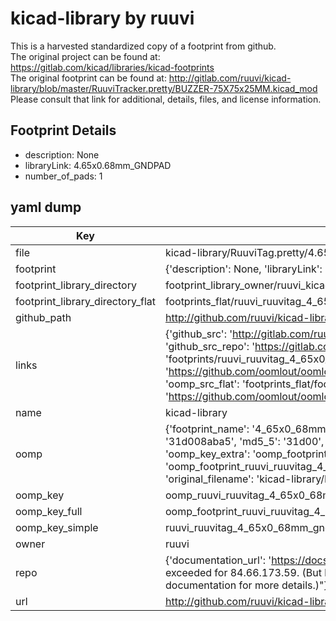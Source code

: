 # kicad-library by ruuvi  
This is a harvested standardized copy of a footprint from github.  
The original project can be found at:  
https://gitlab.com/kicad/libraries/kicad-footprints  
The original footprint can be found at:
http://gitlab.com/ruuvi/kicad-library/blob/master/RuuviTracker.pretty/BUZZER-75X75x25MM.kicad_mod
Please consult that link for additional, details, files, and license information.  
## Footprint Details
* description: None  
* libraryLink: 4.65x0.68mm_GNDPAD  
* number_of_pads: 1  
## yaml dump  
| Key | Value |  
| --- | --- |  
| file | kicad-library/RuuviTag.pretty/4.65x0.68mm_GNDPAD.kicad_mod |  
| footprint | {'description': None, 'libraryLink': '4.65x0.68mm_GNDPAD', 'number_of_pads': 1} |  
| footprint_library_directory | footprint_library_owner/ruuvi_kicad-library |  
| footprint_library_directory_flat | footprints_flat/ruuvi_ruuvitag_4_65x0_68mm_gndpad/working |  
| github_path | http://github.com/ruuvi/kicad-library/blob/master/RuuviTag.pretty/4.65x0.68mm_GNDPAD.kicad_mod |  
| links | {'github_src': 'http://gitlab.com/ruuvi/kicad-library/blob/master/RuuviTracker.pretty/BUZZER-75X75x25MM.kicad_mod', 'github_src_repo': 'https://gitlab.com/kicad/libraries/kicad-footprints', 'oomp_bot': 'footprints/ruuvi_ruuvitag_4_65x0_68mm_gndpad/working', 'oomp_bot_github': 'https://github.com/oomlout/oomlout_oomp_footprint_bot/tree/main/footprints/ruuvi_ruuvitag_4_65x0_68mm_gndpad/working', 'oomp_src_flat': 'footprints_flat/footprints_flat/ruuvi_ruuvitag_4_65x0_68mm_gndpad/working', 'oomp_src_flat_github': 'https://github.com/oomlout/oomlout_oomp_footprint_src/tree/main/footprints_flat/ruuvi_ruuvitag_4_65x0_68mm_gndpad/working'} |  
| name | kicad-library |  
| oomp | {'footprint_name': '4_65x0_68mm_gndpad', 'library_name': 'ruuvitag', 'md5': '31d008aba565c947696cb2a937f0c2a5', 'md5_10': '31d008aba5', 'md5_5': '31d00', 'md5_6': '31d008', 'oomp_key': 'oomp_ruuvi_ruuvitag_4_65x0_68mm_gndpad', 'oomp_key_extra': 'oomp_footprint_ruuvi_ruuvitag_4_65x0_68mm_gndpad', 'oomp_key_full': 'oomp_footprint_ruuvi_ruuvitag_4_65x0_68mm_gndpad_31d008', 'oomp_key_simple': 'ruuvi_ruuvitag_4_65x0_68mm_gndpad', 'original_filename': 'kicad-library/RuuviTag.pretty/4.65x0.68mm_GNDPAD.kicad_mod', 'owner_name': 'ruuvi'} |  
| oomp_key | oomp_ruuvi_ruuvitag_4_65x0_68mm_gndpad |  
| oomp_key_full | oomp_footprint_ruuvi_ruuvitag_4_65x0_68mm_gndpad |  
| oomp_key_simple | ruuvi_ruuvitag_4_65x0_68mm_gndpad |  
| owner | ruuvi |  
| repo | {'documentation_url': 'https://docs.github.com/rest/overview/resources-in-the-rest-api#rate-limiting', 'message': "API rate limit exceeded for 84.66.173.59. (But here's the good news: Authenticated requests get a higher rate limit. Check out the documentation for more details.)"} |  
| url | http://github.com/ruuvi/kicad-library |  


